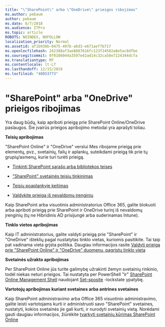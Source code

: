 ```yaml
---
title: "\"SharePoint\" arba \"OneDrive\" prieigos ribojimas"
ms.author: pebaum
author: pebaum
ms.date: 8/7/2018
ms.audience: ITPro
ms.topic: article
ROBOTS: NOINDEX, NOFOLLOW
localization_priority: Normal
ms.assetid: af1b936b-0475-497b-a6d3-e671aef7b717
ms.openlocfilehash: 242388af3ae8887616fc123f24502a8e5ac8dfbe
ms.sourcegitcommit: 0f0186044a3597e42ad14c32ca58e7224344dcfa
ms.translationtype: MT
ms.contentlocale: lt-LT
ms.lasthandoff: 12/15/2019
ms.locfileid: "40053773"
---
```

# <a name="restrict-access-in-sharepoint-or-onedrive"></a>"SharePoint" arba "OneDrive" prieigos ribojimas

Yra daug būdų, kaip apriboti prieigą prie SharePoint Online/OneDrive paslaugos. Šie įvairūs prieigos apribojimo metodai yra aprašyti toliau. 

**Teisių apribojimas**

"SharePoint Online" ir "OneDrive" verslui Mes ribojame prieigą prie elementų, pvz., svetainių, failų ir aplankų, suteikdami prieigą tik prie tų grupių/asmenų, kurie turi turėti prieigą.

- [Tinkinti SharePoint sąrašo arba bibliotekos teises](https://support.office.com/article/Customize-permissions-for-a-SharePoint-list-or-library-02d770f3-59eb-4910-a608-5f84cc297782)

- ["SharePoint" svetainės teisių tinkinimas](https://docs.microsoft.com/sharepoint/customize-sharepoint-site-permissions)

- [Teisių poaplankyje keitimas](https://support.office.com/article/Change-the-permissions-on-a-subfolder-5427BD7C-F20A-4F75-8CF2-5359DD45A1A6)

- [Valdykite prieigą iš nevaldomų įrenginių](https://docs.microsoft.com/sharepoint/control-access-from-unmanaged-devices)

Kaip SharePoint arba visuotinis administratorius Office 365, galite blokuoti arba apriboti prieigą prie SharePoint ir OneDrive turinį iš nevaldomų įrenginių (tų ne Hibridinis AD prisijungė arba suderinamas Intune).

**Tinklo vietos apribojimas**

Kaip IT administratorius, galite valdyti prieigą prie "SharePoint" ir "OneDrive" išteklių pagal nustatytas tinklo vietas, kuriomis pasitikite. Tai taip pat vadinama vieta grįsta politika. Daugiau informacijos rasite [Valdyti prieigą prie "SharePoint Online" ir "OneDrive" duomenų, pagrįstų tinklo vieta](https://docs.microsoft.com/sharepoint/control-access-based-on-network-location)

**Svetainės užrakto apribojimas** 

Per SharePoint Online jūs turite galimybę užrakinti žemyn svetainių rinkinio, todėl niekas neturi prieigos. Tai nustatyta per PowerShell "ir" [SharePoint Online Management Shell](https://docs.microsoft.com/powershell/sharepoint/sharepoint-online/connect-sharepoint-online?view=sharepoint-ps) naudojant [Set-sposite](https://docs.microsoft.com/powershell/module/sharepoint-online/set-sposite?view=sharepoint-ps) -lockstate ypatybę.

**Vartotojų apribojimas kuriant svetaines arba antrines svetaines**

Kaip SharePoint administravimo arba Office 365 visuotinio administravimo, galite leisti vartotojams kurti ir administruoti savo "SharePoint" svetaines, nustatyti, kokios svetainės jie gali kurti, ir nurodyti svetainių vietą. Norėdami gauti daugiau informacijos, žiūrėkite [tvarkyti svetainių kūrimas SharePoint Online](https://docs.microsoft.com/sharepoint/manage-site-creation)

